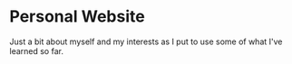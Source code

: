 # Personal Website 

Just a bit about myself and my interests as I put to use some of what I've learned so far.
